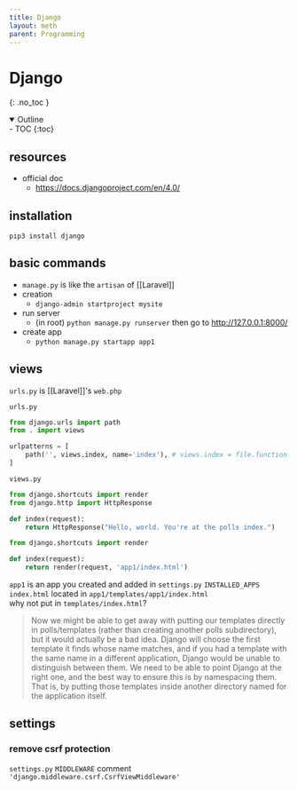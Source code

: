 ```yaml
---
title: Django
layout: meth
parent: Programming
---
```

# Django
{: .no_toc }

<details open markdown="block">
  <summary>
    Outline
  </summary>
- TOC
{:toc}
</details>

## resources
- official doc
	- https://docs.djangoproject.com/en/4.0/

## installation
`pip3 install django`

## basic commands
- `manage.py` is like the `artisan` of [[Laravel]]
- creation
	- `django-admin startproject mysite`
- run server
	- (in root) `python manage.py runserver` then go to http://127.0.0.1:8000/
- create app
	- `python manage.py startapp app1`

## views
`urls.py` is [[Laravel]]'s `web.php`

`urls.py`
```py
from django.urls import path
from . import views

urlpatterns = [
    path('', views.index, name='index'), # views.index = file.function
]
```

`views.py`
```py
from django.shortcuts import render
from django.http import HttpResponse

def index(request):
    return HttpResponse("Hello, world. You're at the polls index.")
```

```py
from django.shortcuts import render

def index(request):
    return render(request, 'app1/index.html')
```
`app1` is an app you created and added in `settings.py` `INSTALLED_APPS`  
`index.html` located in `app1/templates/app1/index.html`  
why not put in `templates/index.html`?  
> Now we might be able to get away with putting our templates directly in polls/templates (rather than creating another polls subdirectory), but it would actually be a bad idea. Django will choose the first template it finds whose name matches, and if you had a template with the same name in a different application, Django would be unable to distinguish between them. We need to be able to point Django at the right one, and the best way to ensure this is by namespacing them. That is, by putting those templates inside another directory named for the application itself.

## settings
### remove csrf protection
`settings.py` `MIDDLEWARE` comment `'django.middleware.csrf.CsrfViewMiddleware'`